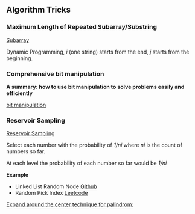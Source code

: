 ## Algorithm Tricks

### Maximum Length of Repeated Subarray/Substring
[Subarray](https://github.com/ehsanclick/leetcode/tree/master/718)

Dynamic Programming, _i_ (one string) starts from the end, _j_ starts from the beginning.

### Comprehensive bit manipulation

**A summary: how to use bit manipulation to solve problems easily and efficiently**

[bit manipulation](https://leetcode.com/problems/sum-of-two-integers/discuss/84278/A-summary:-how-to-use-bit-manipulation-to-solve-problems-easily-and-efficiently)

### Reservoir Sampling 
[Reservoir Sampling](https://en.wikipedia.org/wiki/Reservoir_sampling)

Select each number with the probability of _1/ni_ where _ni_ is the count of numbers so far.

At each level the probability of each number so far would be _1/ni_

**Example**
- Linked List Random Node
[Github](https://github.com/ehsanclick/leetcode/tree/master/382)
- Random Pick Index
[Leetcode](https://leetcode.com/problems/random-pick-index/description/)

[Expand around the center technique for palindrom:](https://github.com/ehsanclick/leetcode/tree/master/5)
